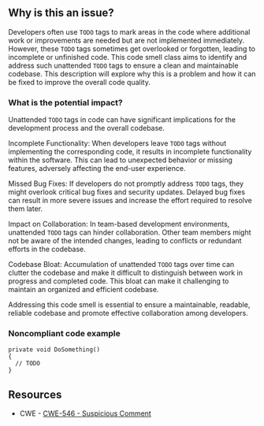 ## Why is this an issue?
 
Developers often use `TODO` tags to mark areas in the code where additional work or improvements are needed but are not implemented immediately. However, these `TODO` tags sometimes get overlooked or forgotten, leading to incomplete or unfinished code. This code smell class aims to identify and address such unattended `TODO` tags to ensure a clean and maintainable codebase. This description will explore why this is a problem and how it can be fixed to improve the overall code quality.
 
### What is the potential impact?
 
Unattended `TODO` tags in code can have significant implications for the development process and the overall codebase.
 
Incomplete Functionality: When developers leave `TODO` tags without implementing the corresponding code, it results in incomplete functionality within the software. This can lead to unexpected behavior or missing features, adversely affecting the end-user experience.
 
Missed Bug Fixes: If developers do not promptly address `TODO` tags, they might overlook critical bug fixes and security updates. Delayed bug fixes can result in more severe issues and increase the effort required to resolve them later.
 
Impact on Collaboration: In team-based development environments, unattended `TODO` tags can hinder collaboration. Other team members might not be aware of the intended changes, leading to conflicts or redundant efforts in the codebase.
 
Codebase Bloat: Accumulation of unattended `TODO` tags over time can clutter the codebase and make it difficult to distinguish between work in progress and completed code. This bloat can make it challenging to maintain an organized and efficient codebase.
 
Addressing this code smell is essential to ensure a maintainable, readable, reliable codebase and promote effective collaboration among developers.
 
### Noncompliant code example

    private void DoSomething()
    {
      // TODO
    }

## Resources
 
- CWE - [CWE-546 - Suspicious Comment](https://cwe.mitre.org/data/definitions/546)